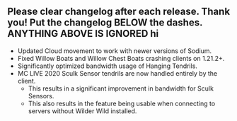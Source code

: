 Please clear changelog after each release.
Thank you!
Put the changelog BELOW the dashes. ANYTHING ABOVE IS IGNORED
hi
-----------------
- Updated Cloud movement to work with newer versions of Sodium.
- Fixed Willow Boats and Willow Chest Boats crashing clients on 1.21.2+.
- Significantly optimized bandwidth usage of Hanging Tendrils.
- MC LIVE 2020 Sculk Sensor tendrils are now handled entirely by the client.
  - This results in a significant improvement in bandwidth for Sculk Sensors.
  - This also results in the feature being usable when connecting to servers without Wilder Wild installed.
